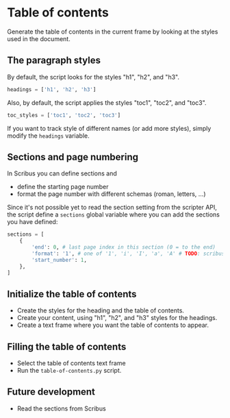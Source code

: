 # Table of contents

Generate the table of contents in the current frame by looking at the styles used in the document.

## The paragraph styles

By default, the script looks for the styles "h1", "h2", and "h3".

```py
headings = ['h1', 'h2', 'h3']
```

Also, by default, the script applies the styles "toc1", "toc2", and "toc3".

```py
toc_styles = ['toc1', 'toc2', 'toc3']
```

If you want to track style of different names (or add more styles), simply modify the `headings` variable.

## Sections and page numbering

In Scribus you can define sections and

- define the starting page number
- format the page number with different schemas (roman, letters, ...)

Since it's not possible yet to read the section setting from the scripter API, the script define a `sections` global variable where you can add the sections you have defined:

```py
sections = [
    {
        'end': 0, # last page index in this section (0 = to the end)
        'format': '1', # one of '1', 'i', 'I', 'a', 'A' # TODO: scribus has more possible formats
        'start_number': 1,
    },
]
```

## Initialize the table of contents

- Create the styles for the heading and the table of contents.
- Create your content, using "h1", "h2", and "h3" styles for the headings.
- Create a text frame where you want the table of contents to appear.

## Filling the table of contents

- Select the table of contents text frame
- Run the `table-of-contents.py` script.

## Future development

- Read the sections from Scribus
